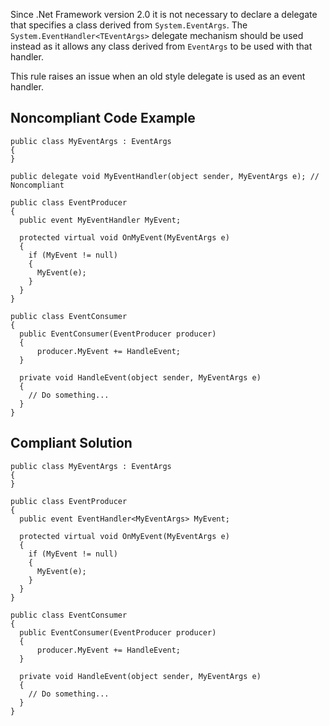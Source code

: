 Since .Net Framework version 2.0 it is not necessary to declare a delegate that specifies a class derived from `System.EventArgs`. The `System.EventHandler<TEventArgs>` delegate mechanism should be used instead as it allows any class derived from `EventArgs` to be used with that handler.
 
This rule raises an issue when an old style delegate is used as an event handler.
 
## Noncompliant Code Example

    public class MyEventArgs : EventArgs
    {
    }
    
    public delegate void MyEventHandler(object sender, MyEventArgs e); // Noncompliant
    
    public class EventProducer
    {
      public event MyEventHandler MyEvent;
    
      protected virtual void OnMyEvent(MyEventArgs e)
      {
        if (MyEvent != null)
        {
          MyEvent(e);
        }
      }
    }
    
    public class EventConsumer
    {
      public EventConsumer(EventProducer producer)
      {
          producer.MyEvent += HandleEvent;
      }
    
      private void HandleEvent(object sender, MyEventArgs e)
      {
        // Do something...
      }
    }

## Compliant Solution

    public class MyEventArgs : EventArgs
    {
    }
    
    public class EventProducer
    {
      public event EventHandler<MyEventArgs> MyEvent;
    
      protected virtual void OnMyEvent(MyEventArgs e)
      {
        if (MyEvent != null)
        {
          MyEvent(e);
        }
      }
    }
    
    public class EventConsumer
    {
      public EventConsumer(EventProducer producer)
      {
          producer.MyEvent += HandleEvent;
      }
    
      private void HandleEvent(object sender, MyEventArgs e)
      {
        // Do something...
      }
    }